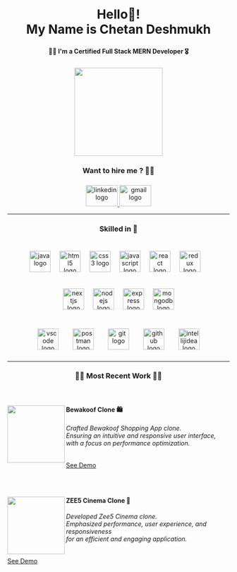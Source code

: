 <h1 align="center">Hello👋!<br>My Name is Chetan Deshmukh</h1>

###

<h4 align="center">🧑‍💻 I'm a Certified Full Stack MERN Developer 🎖️</h4>

###

<div align="center">
  <img height="200" src="https://media4.giphy.com/media/zhYSVCirREeIZtONCI/200w.webp?cid=ecf05e47ncx8jnsc53tg34qyj0arxcalesccfvfzvb2txvgq&ep=v1_stickers_search&rid=200w.webp&ct=s"  />
</div>

###

<h3 align="center">Want to hire me ? 👨‍💻</h3>

###

<div align="center">
  <a href="https://www.linkedin.com/in/chetan005/" target="_blank" rel="reopener noreferrer">
    <img src="https://raw.githubusercontent.com/maurodesouza/profile-readme-generator/master/src/assets/icons/social/linkedin/default.svg" width="72" height="48" alt="linkedin logo"  />
  </a>
  <a href="mailto:mr.chetan005@gmail.com" target="_blank" rel="reopener noreferrer">
    <img src="https://raw.githubusercontent.com/maurodesouza/profile-readme-generator/master/src/assets/icons/social/gmail/default.svg" width="72" height="48" alt="gmail logo"  />
  </a>
</div>

<hr clear="both">

###

<h3 align="center">Skilled in 🧰</h3>

###

<br clear="both">

<div align="center">
  <img src="https://skillicons.dev/icons?i=java" height="48" alt="java logo"  />
  <img width="12" />
  <img src="https://img.shields.io/badge/HTML5-E34F26?logo=html5&logoColor=white&style=for-the-badge" height="48" alt="html5 logo"  />
  <img width="12" />
  <img src="https://img.shields.io/badge/CSS3-1572B6?logo=css3&logoColor=white&style=for-the-badge" height="48" alt="css3 logo"  />
  <img width="12" />
  <img src="https://img.shields.io/badge/JavaScript-F7DF1E?logo=javascript&logoColor=black&style=for-the-badge" height="48" alt="javascript logo"  />
  <img width="12" />
  <img src="https://img.shields.io/badge/React-61DAFB?logo=react&logoColor=black&style=for-the-badge" height="48" alt="react logo"  />
  <img width="12" />
  <img src="https://img.shields.io/badge/Redux-764ABC?logo=redux&logoColor=white&style=for-the-badge" height="48" alt="redux logo"  />
  <img width="12" />

  <br clear="both"/>
  <br clear="both"/>
  <br clear="both"/>
  
  <img src="https://skillicons.dev/icons?i=nextjs" height="48" alt="nextjs logo"  />
  <img width="12" />
  <img src="https://img.shields.io/badge/Node.js-339933?logo=nodedotjs&logoColor=white&style=for-the-badge" height="48" alt="nodejs logo"  />
  <img width="12" />
  <img src="https://img.shields.io/badge/Express-000000?logo=express&logoColor=white&style=for-the-badge" height="48" alt="express logo"  />
  <img width="12" />
  <img src="https://img.shields.io/badge/MongoDB-47A248?logo=mongodb&logoColor=white&style=for-the-badge" height="48" alt="mongodb logo"  />
</div>

<br clear="both">

###

<div align="center">
  <img src="https://cdn.simpleicons.org/visualstudiocode/007ACC" height="48" alt="vscode logo"  />
  <img width="24" />
  <img src="https://skillicons.dev/icons?i=postman" height="48" alt="postman logo"  />
  <img width="24" />
  <img src="https://skillicons.dev/icons?i=git" height="48" alt="git logo"  />
  <img width="24" />
  <img src="https://skillicons.dev/icons?i=github" height="48" alt="github logo"  />
  <img width="24" />
  <img src="https://skillicons.dev/icons?i=idea" height="48" alt="intellijidea logo"  />
</div>

###

<hr clear="both">

<h3 align="center">👨‍💻 Most Recent Work 👨‍💻</h3>

<br />

###

<a href="https://bewakooof.vercel.app" align="left" target="_blank" rel="reopener noreferrer">
  <img align="left" height="130" src="https://play-lh.googleusercontent.com/DAMBDVyBKiDEOsjD2sy4EpGHXvfUABNXpnbLLrc-STtYIgogcuqdRRyjaLJY5vxkAl8"  />
</a>

###

<h4 align="left">Bewakoof Clone 🛍️</h4>

<h6 align="left">Crafted Bewakoof Shopping App clone.<br>Ensuring an intuitive and responsive user interface,<br>with a focus on performance optimization.</h6>

<a href="https://bewakooof.vercel.app" align="left" target="_blank" rel="reopener noreferrer">See Demo</a>

###

<br clear="both">

###

<a href="https://zee5-cinema.vercel.app/" align="left" target="_blank" rel="reopener noreferrer">
  <img align="left" height="130" src="https://upload.wikimedia.org/wikipedia/commons/5/5a/Zee5-official-logo.jpeg"  />
</a>

###

<h4 align="left">ZEE5 Cinema Clone 🍿</h4>

<h6 align="left">Developed Zee5 Cinema clone.<br>Emphasized performance, user experience, and responsiveness <br>for an efficient and engaging application.</h6>

<a href="https://zee5-cinema.vercel.app" align="left" target="_blank" rel="reopener noreferrer">See Demo</a>

###
